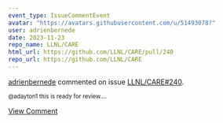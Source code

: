 ```yaml
---
event_type: IssueCommentEvent
avatar: "https://avatars.githubusercontent.com/u/51493078?"
user: adrienbernede
date: 2023-11-23
repo_name: LLNL/CARE
html_url: https://github.com/LLNL/CARE/pull/240
repo_url: https://github.com/LLNL/CARE
---
```


<a href='https://github.com/adrienbernede' target='_blank'>adrienbernede</a> commented on issue <a href='https://github.com/LLNL/CARE/pull/240' target='_blank'>LLNL/CARE#240</a>.

<small>@adayton1 this is ready for review....</small>

<a href='https://github.com/LLNL/CARE/pull/240' target='_blank'>View Comment</a>